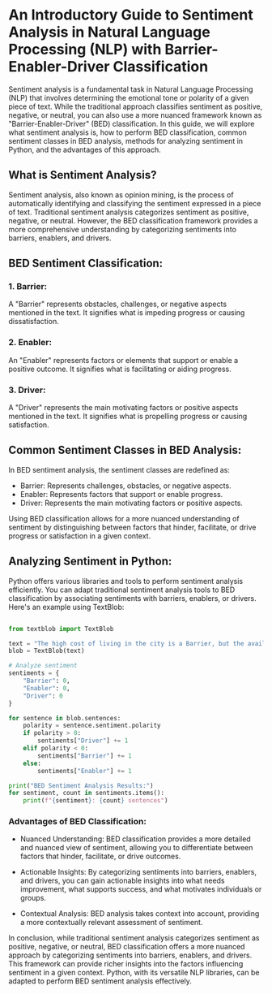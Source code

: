 # An Introductory Guide to Sentiment Analysis in Natural Language Processing (NLP) with Barrier-Enabler-Driver Classification
Sentiment analysis is a fundamental task in Natural Language Processing (NLP) that involves determining the emotional tone or polarity of a given piece of text. While the traditional approach classifies sentiment as positive, negative, or neutral, you can also use a more nuanced framework known as "Barrier-Enabler-Driver" (BED) classification. In this guide, we will explore what sentiment analysis is, how to perform BED classification, common sentiment classes in BED analysis, methods for analyzing sentiment in Python, and the advantages of this approach.

## What is Sentiment Analysis?
Sentiment analysis, also known as opinion mining, is the process of automatically identifying and classifying the sentiment expressed in a piece of text. Traditional sentiment analysis categorizes sentiment as positive, negative, or neutral. However, the BED classification framework provides a more comprehensive understanding by categorizing sentiments into barriers, enablers, and drivers.

## BED Sentiment Classification:
### 1. Barrier:
A "Barrier" represents obstacles, challenges, or negative aspects mentioned in the text. It signifies what is impeding progress or causing dissatisfaction.
### 2. Enabler:
An "Enabler" represents factors or elements that support or enable a positive outcome. It signifies what is facilitating or aiding progress.
### 3. Driver:
A "Driver" represents the main motivating factors or positive aspects mentioned in the text. It signifies what is propelling progress or causing satisfaction.
## Common Sentiment Classes in BED Analysis:
In BED sentiment analysis, the sentiment classes are redefined as:

- Barrier: Represents challenges, obstacles, or negative aspects.
- Enabler: Represents factors that support or enable progress.
- Driver: Represents the main motivating factors or positive aspects.

Using BED classification allows for a more nuanced understanding of sentiment by distinguishing between factors that hinder, facilitate, or drive progress or satisfaction in a given context.

## Analyzing Sentiment in Python:
Python offers various libraries and tools to perform sentiment analysis efficiently. You can adapt traditional sentiment analysis tools to BED classification by associating sentiments with barriers, enablers, or drivers. Here's an example using TextBlob:

```python

from textblob import TextBlob

text = "The high cost of living in the city is a Barrier, but the availability of well-paying jobs is an Enabler."
blob = TextBlob(text)

# Analyze sentiment
sentiments = {
    "Barrier": 0,
    "Enabler": 0,
    "Driver": 0
}

for sentence in blob.sentences:
    polarity = sentence.sentiment.polarity
    if polarity > 0:
        sentiments["Driver"] += 1
    elif polarity < 0:
        sentiments["Barrier"] += 1
    else:
        sentiments["Enabler"] += 1

print("BED Sentiment Analysis Results:")
for sentiment, count in sentiments.items():
    print(f"{sentiment}: {count} sentences")
```

### Advantages of BED Classification:
- Nuanced Understanding: BED classification provides a more detailed and nuanced view of sentiment, allowing you to differentiate between factors that hinder, facilitate, or drive outcomes.

- Actionable Insights: By categorizing sentiments into barriers, enablers, and drivers, you can gain actionable insights into what needs improvement, what supports success, and what motivates individuals or groups.

- Contextual Analysis: BED analysis takes context into account, providing a more contextually relevant assessment of sentiment.

In conclusion, while traditional sentiment analysis categorizes sentiment as positive, negative, or neutral, BED classification offers a more nuanced approach by categorizing sentiments into barriers, enablers, and drivers. This framework can provide richer insights into the factors influencing sentiment in a given context. Python, with its versatile NLP libraries, can be adapted to perform BED sentiment analysis effectively.
